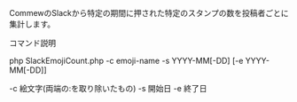 CommewのSlackから特定の期間に押された特定のスタンプの数を投稿者ごとに集計します。

コマンド説明

php SlackEmojiCount.php -c emoji-name -s YYYY-MM[-DD] [-e YYYY-MM[-DD]]

-c 絵文字(両端の:を取り除いたもの)
-s 開始日
-e 終了日



